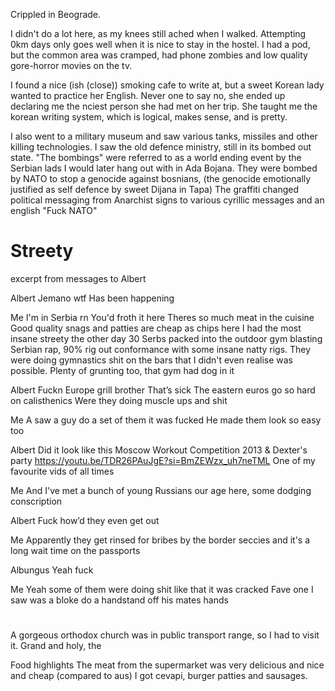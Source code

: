 Crippled in Beograde.

I didn't do a lot here, as my knees still ached when I walked. Attempting 0km days only goes well when it is nice to stay in the hostel. I had a pod, but the common area was cramped, had phone zombies and low quality gore-horror movies on the tv.

I found a nice (ish (close)) smoking cafe to write at, but a sweet Korean lady wanted to practice her English. Never one to say no, she ended up declaring me the nciest person she had met on her trip. She taught me the korean writing system, which is logical, makes sense, and is pretty.

I also went to a military museum and saw various tanks, missiles and other killing technologies.
I saw the old defence ministry, still in its bombed out state. "The bombings" were referred to as a world ending event by the Serbian lads I would later hang out with in Ada Bojana.
They were bombed by NATO to stop a genocide against bosnians, (the genocide emotionally justified as self defence by sweet Dijana in Tapa)
The graffiti changed political messaging from Anarchist signs to various cyrillic messages and an english "Fuck NATO"

# Streety

excerpt from messages to Albert

Albert
Jemano
wtf
Has been happening

Me
I'm in Serbia rn
You'd froth it here
Theres so much meat in the cuisine
Good quality snags and patties are cheap as chips here
I had the most insane streety the other day
30 Serbs packed into the outdoor gym blasting Serbian rap, 90% rig out conformance with some insane natty rigs. They were doing gymnastics shit on the bars that I didn't even realise was possible. Plenty of grunting too, that gym had dog in it

Albert
Fuckn Europe grill brother
That’s sick
The eastern euros go so hard on calisthenics
Were they doing muscle ups and shit

Me
A saw a guy do a set of them it was fucked
He made them look so easy too

Albert
Did it look like this
Moscow Workout Competition 2013 & Dexter's party
https://youtu.be/TDR26PAuJgE?si=BmZEWzx_uh7neTML
One of my favourite vids of all times

Me
And I've met a bunch of young Russians our age here, some dodging conscription

Albert
Fuck how’d they even get out

Me
Apparently they get rinsed for bribes by the border seccies and it's a long wait time on the passports

Albungus
Yeah fuck

Me
Yeah some of them were doing shit like that it was cracked
Fave one I saw was a bloke do a handstand off his mates hands

#

A gorgeous orthodox church was in public transport range, so I had to visit it.
Grand and holy, the

Food highlights
The meat from the supermarket was very delicious and nice and cheap (compared to aus) I got cevapi, burger patties and sausages.
